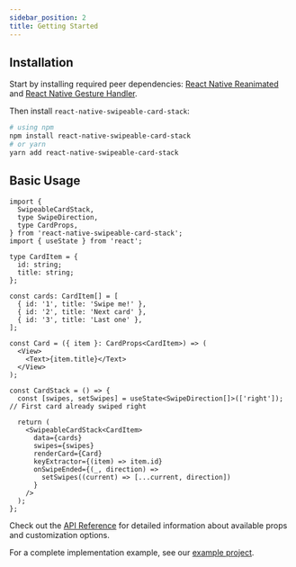 ```yaml
---
sidebar_position: 2
title: Getting Started
---
```


## Installation

Start by installing required peer dependencies: [React Native Reanimated](https://docs.swmansion.com/react-native-reanimated/docs/fundamentals/getting-started/) and [React Native Gesture Handler](https://docs.swmansion.com/react-native-gesture-handler/docs/fundamentals/installation).

Then install `react-native-swipeable-card-stack`:

```bash
# using npm
npm install react-native-swipeable-card-stack
# or yarn
yarn add react-native-swipeable-card-stack
```

## Basic Usage

```tsx
import {
  SwipeableCardStack,
  type SwipeDirection,
  type CardProps,
} from 'react-native-swipeable-card-stack';
import { useState } from 'react';

type CardItem = {
  id: string;
  title: string;
};

const cards: CardItem[] = [
  { id: '1', title: 'Swipe me!' },
  { id: '2', title: 'Next card' },
  { id: '3', title: 'Last one' },
];

const Card = ({ item }: CardProps<CardItem>) => (
  <View>
    <Text>{item.title}</Text>
  </View>
);

const CardStack = () => {
  const [swipes, setSwipes] = useState<SwipeDirection[]>(['right']); // First card already swiped right

  return (
    <SwipeableCardStack<CardItem>
      data={cards}
      swipes={swipes}
      renderCard={Card}
      keyExtractor={(item) => item.id}
      onSwipeEnded={(_, direction) =>
        setSwipes((current) => [...current, direction])
      }
    />
  );
};
```

Check out the [API Reference](./api) for detailed information about available props and customization options.

For a complete implementation example, see our [example project](https://github.com/antoine-cottineau/react-native-swipeable-card-stack/tree/v2/example).
